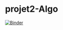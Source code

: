# projet2-Algo
 
[![Binder](https://mybinder.org/badge_logo.svg)](https://mybinder.org/v2/gh/NouhaKhouili/projet2-Algo/main?urlpath=https%3A%2F%2Fgithub.com%2FNouhaKhouili%2Fprojet2-Algo%2Fblob%2Fmain%2FProjet_algo.ipynb)
